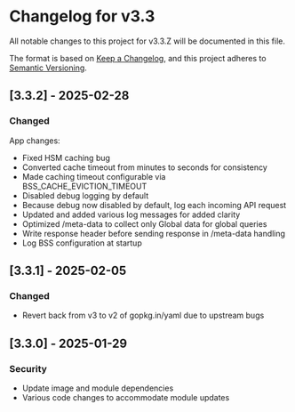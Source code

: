 # Changelog for v3.3

All notable changes to this project for v3.3.Z will be documented in this file.

The format is based on [Keep a Changelog](https://keepachangelog.com/en/1.0.0/),
and this project adheres to [Semantic Versioning](https://semver.org/spec/v2.0.0.html).

## [3.3.2] - 2025-02-28

### Changed

App changes:

- Fixed HSM caching bug
- Converted cache timeout from minutes to seconds for consistency
- Made caching timeout configurable via BSS_CACHE_EVICTION_TIMEOUT
- Disabled debug logging by default
- Because debug now disabled by default, log each incoming API request
- Updated and added various log messages for added clarity
- Optimized /meta-data to collect only Global data for global queries
- Write response header before sending response in /meta-data handling
- Log BSS configuration at startup

## [3.3.1] - 2025-02-05

### Changed

- Revert back from v3 to v2 of gopkg.in/yaml due to upstream bugs

## [3.3.0] - 2025-01-29

### Security

- Update image and module dependencies
- Various code changes to accommodate module updates
